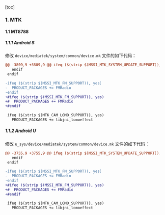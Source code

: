 [toc]

### 1. MTK

#### 1.1 MT8788

##### 1.1.1 Android S

修改 `device/mediatek/system/common/device.mk` 文件的如下代码：

```diff
@@ -3809,9 +3809,9 @@ ifeq ($(strip $(MSSI_MTK_SYSTEM_UPDATE_SUPPORT)), yes)
   endif
 endif
 
-ifeq ($(strip $(MSSI_MTK_FM_SUPPORT)), yes)
-  PRODUCT_PACKAGES += FMRadio
-endif
+#ifeq ($(strip $(MSSI_MTK_FM_SUPPORT)), yes)
+#  PRODUCT_PACKAGES += FMRadio
+#endif
 
 ifeq ($(strip $(MTK_CAM_LOMO_SUPPORT)), yes)
   PRODUCT_PACKAGES += libjni_lomoeffect
```

##### 1.1.2 Android U

修改 `u_sys/device/mediatek/system/common/device.mk` 文件的如下代码：

```diff
@@ -3755,9 +3755,9 @@ ifeq ($(strip $(MSSI_MTK_SYSTEM_UPDATE_SUPPORT)), yes)
   endif
 endif
 
-ifeq ($(strip $(MSSI_MTK_FM_SUPPORT)), yes)
-  PRODUCT_PACKAGES += FMRadio
-endif
+#ifeq ($(strip $(MSSI_MTK_FM_SUPPORT)), yes)
+#  PRODUCT_PACKAGES += FMRadio
+#endif
 
 ifeq ($(strip $(MTK_CAM_LOMO_SUPPORT)), yes)
   PRODUCT_PACKAGES += libjni_lomoeffect
```

